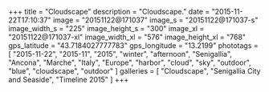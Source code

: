 +++
title = "Cloudscape"
description = "Cloudscape."
date = "2015-11-22T17:10:37"
image = "20151122@171037"
image_s = "20151122@171037-s"
image_width_s = "225"
image_height_s = "300"
image_xl = "20151122@171037-xl"
image_width_xl = "576"
image_height_xl = "768"
gps_latitude = "43.7184027777783"
gps_longitude = "13.2199"
phototags = [ "2015-11-22", "2015-11", "2015", "winter", "afternoon", "Senigallia", "Ancona", "Marche", "Italy", "Europe", "harbor", "cloud", "sky", "outdoor", "blue", "cloudscape", "outdoor" ]
galleries = [ "Cloudscape", "Senigallia City and Seaside", "Timeline 2015" ]
+++
